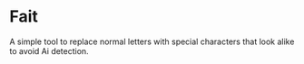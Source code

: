 # Fait
A simple tool to replace normal letters with special characters that look alike to avoid Ai detection. 
